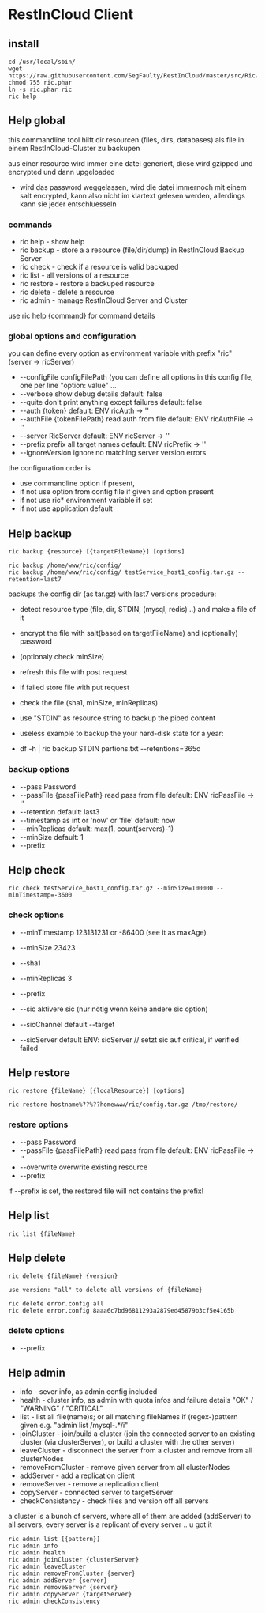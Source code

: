 # RestInCloud Client

## install

	cd /usr/local/sbin/
    wget https://raw.githubusercontent.com/SegFaulty/RestInCloud/master/src/Ric/Client/phar/ric.phar
    chmod 755 ric.phar
	ln -s ric.phar ric
	ric help

## Help global

this commandline tool hilft dir resourcen (files, dirs, databases) als file in einem RestInCloud-Cluster zu backupen

aus einer resource wird immer eine datei generiert, diese wird gzipped und encrypted und dann upgeloaded

* wird das password weggelassen, wird die datei immernoch mit einem salt encrypted, kann also nicht im klartext gelesen werden, allerdings kann sie jeder entschluesseln


### commands

* ric help - show help
* ric backup - store a a resource (file/dir/dump) in RestInCloud Backup Server
* ric check - check if a resource is valid backuped
* ric list - all versions of a resource
* ric restore - restore a backuped resource
* ric delete - delete a resource
* ric admin - manage RestInCloud Server and Cluster

use ric help {command} for command details

### global options and configuration

you can define every option as environment variable with prefix "ric" (server -> ricServer)

* --configFile configFilePath (you can define all options in this config file, one per line "option: value" ...
* --verbose show debug details default: false
* --quite don't print anything except failures default: false
* --auth {token}  default: ENV ricAuth -> ''
* --authFile {tokenFilePath} read auth from file default: ENV ricAuthFile -> ''
* --server RicServer default: ENV ricServer -> ''
* --prefix prefix all target names default: ENV ricPrefix -> ''
* --ignoreVersion ignore no matching server version errors

the configuration order is
* use commandline option if present,
* if not use option from config file if given and option present
* if not use ric* environment variable if set
* if not use application default

## Help backup
    ric backup {resource} [{targetFileName}] [options]

    ric backup /home/www/ric/config/
    ric backup /home/www/ric/config/ testService_host1_config.tar.gz --retention=last7

backups the config dir (as tar.gz) with last7 versions
procedure:
* detect resource type (file, dir, STDIN, (mysql, redis) ..) and make a file of it
* encrypt the file with salt(based on targetFileName) and (optionally) password
* (optionaly check minSize)
* refresh this file with post request
* if failed store file with put request
* check the file (sha1, minSize, minReplicas)

* use "STDIN" as resource string to backup the piped content
*  useless example to backup the your hard-disk state for a year:
*  df -h | ric backup STDIN partions.txt --retentions=365d


### backup options

* --pass Password
* --passFile {passFilePath} read pass from file default: ENV ricPassFile -> ''
* --retention default: last3
* --timestamp as int or 'now' or 'file' default: now
* --minReplicas default: max(1, count(servers)-1)
* --minSize default: 1
* --prefix

## Help check

    ric check testService_host1_config.tar.gz --minSize=100000 --minTimestamp=-3600

### check options

* --minTimestamp 123131231  or -86400 (see it as maxAge)
* --minSize 23423
* --sha1
* --minReplicas 3
* --prefix

* --sic aktivere sic (nur nötig wenn keine andere sic option)
* --sicChannel default --target
* --sicServer default ENV: sicServer
// setzt sic auf critical, if verified failed


## Help restore

	ric restore {fileName} [{localResource}] [options]

    ric restore hostname%??%??homewww/ric/config.tar.gz /tmp/restore/

### restore options

* --pass Password
* --passFile {passFilePath} read pass from file default: ENV ricPassFile -> ''
* --overwrite   overwrite existing resource
* --prefix

 if --prefix is set, the restored file will not contains the prefix!

## Help list

    ric list {fileName}

## Help delete

    ric delete {fileName} {version}

    use version: "all" to delete all versions of {fileName}

    ric delete error.config all
    ric delete error.config 8aaa6c7bd96811293a2879ed45879b3cf5e4165b
### delete options

* --prefix

## Help admin

* info - sever info, as admin config included
* health - cluster info, as admin with quota infos and failure details  "OK" / "WARNING" / "CRITICAL"
* list - list all file(name)s; or all matching fileNames if (regex-)pattern given e.g. "admin list /mysql-.*/i"
* joinCluster - join/build a cluster (join the connected server to an existing cluster (via clusterServer), or build a cluster with the other server)
* leaveCluster - disconnect the server from a cluster and remove from all clusterNodes
* removeFromCluster - remove given server from all clusterNodes
* addServer - add a replication client
* removeServer - remove a replication client
* copyServer - connected server to targetServer
* checkConsistency - check files and version off all servers

a cluster is a bunch of servers, where all of them are added (addServer) to all servers, every server is a replicant of every server .. u got it

    ric admin list [{pattern}]
    ric admin info
    ric admin health
    ric admin joinCluster {clusterServer}
    ric admin leaveCluster
    ric admin removeFromCluster {server}
    ric admin addServer {server}
    ric admin removeServer {server}
    ric admin copyServer {targetServer}
    ric admin checkConsistency 




